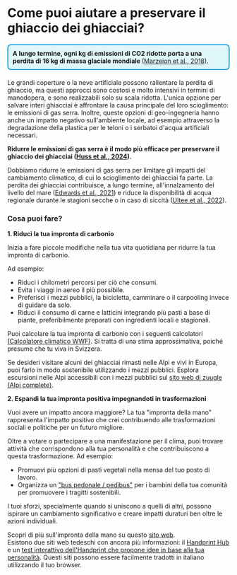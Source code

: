 # Come puoi aiutare a preservare il ghiaccio dei ghiacciai?

<div style="border: 2px solid #0096D6; padding: 10px; background-color: #E0F7FA; border-radius: 8px; margin: 20px 0;">
  <strong> A lungo termine, ogni kg di emissioni di CO2 ridotte porta a una perdita di 16 kg di massa glaciale mondiale
  </strong>
  (<a href="https://doi.org/10.1038/s41558-018-0093-1" target="_blank">Marzeion et al., 2018</a>).
</div>

Le grandi coperture o la neve artificiale possono rallentare la perdita di ghiaccio, ma questi approcci sono costosi e molto intensivi in termini di manodopera, e sono realizzabili solo su scala ridotta. L'unica opzione per salvare interi ghiacciai è affrontare la causa principale del loro scioglimento: le emissioni di gas serra. Inoltre, queste opzioni di geo-ingegneria hanno anche un impatto negativo sull'ambiente locale, ad esempio attraverso la degradazione della plastica per le teloni o i serbatoi d'acqua artificiali necessari.

**Ridurre le emissioni di gas serra è il modo più efficace per preservare il ghiaccio dei ghiacciai ([Huss et al., 2024](https://doi.org/10.1038/s44221-024-00269-8)).**

Dobbiamo ridurre le emissioni di gas serra per limitare gli impatti del cambiamento climatico, di cui lo scioglimento dei ghiacciai fa parte. La perdita dei ghiacciai contribuisce, a lungo termine, all'innalzamento del livello del mare ([Edwards et al., 2021](https://doi.org/10.1038/s41586-021-03302-y)) e riduce la disponibilità di acqua regionale durante le stagioni secche o in caso di siccità ([Ultee et al., 2022](https://doi.org/10.5194/esd-13-935-2022)).

### Cosa puoi fare?

**1. Riduci la tua impronta di carbonio**  

Inizia a fare piccole modifiche nella tua vita quotidiana per ridurre la tua impronta di carbonio.

Ad esempio:

- Riduci i chilometri percorsi per ciò che consumi.
- Evita i viaggi in aereo il più possibile.
- Preferisci i mezzi pubblici, la bicicletta, camminare o il carpooling invece di guidare da solo.
- Riduci il consumo di carne e latticini integrando più pasti a base di piante, preferibilmente preparati con ingredienti locali e stagionali.

Puoi calcolare la tua impronta di carbonio con i seguenti calcolatori <a href="https://www.wwf.ch/it/vivere-sostenibile/calcolatore-dell-impronta-ecologica" target="_blank"> (Calcolatore climatico WWF)</a>. Si tratta di una stima approssimativa, poiché presume che tu viva in Svizzera.

Se desideri visitare alcuni dei ghiacciai rimasti nelle Alpi e vivi in Europa, puoi farlo in modo sostenibile utilizzando i mezzi pubblici. Esplora escursioni nelle Alpi accessibili con i mezzi pubblici sul [sito web di zuugle (Alpi complete)](https://www.zuugle.it). 

**2. Espandi la tua impronta positiva impegnandoti in trasformazioni**  

Vuoi avere un impatto ancora maggiore? La tua "impronta della mano" rappresenta l'impatto positivo che crei contribuendo alle trasformazioni sociali e politiche per un futuro migliore.

Oltre a votare o partecipare a una manifestazione per il clima, puoi trovare attività che corrispondono alla tua personalità e che contribuiscono a questa trasformazione. Ad esempio:

- Promuovi più opzioni di pasti vegetali nella mensa del tuo posto di lavoro.
- Organizza un ["bus pedonale / pedibus"](https://www.focus-scuola.it/pedibus-urbani-contro-il-traffico-e-leffetto-serra/) per i bambini della tua comunità per promuovere i tragitti sostenibili.

I tuoi sforzi, specialmente quando si uniscono a quelli di altri, possono ispirare un cambiamento significativo e creare impatti duraturi ben oltre le azioni individuali.  

Scopri di più sull'impronta della mano su questo [sito web](https://it.wirsindzukunft.ch/articles/103119741-dein-okologischer-handabdruck-ist-wichtiger-als-dein-fussabdruck).  
Esistono due siti web tedeschi con ancora più informazioni: il [Handprint Hub](https://www.handprint-hub.de/was-ist-der-handabdruck) e un [test interattivo dell'Handprint che propone idee in base alla tua personalità](https://www.handabdruck.eu/handabdruck-test). Questi siti possono essere facilmente tradotti in italiano utilizzando il tuo browser.

